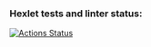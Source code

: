 ### Hexlet tests and linter status:
[![Actions Status](https://github.com/falcon-ea/python-project-lvl1/workflows/hexlet-check/badge.svg)](https://github.com/falcon-ea/python-project-lvl1/actions)